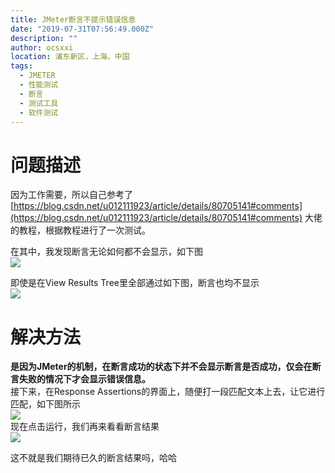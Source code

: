 ```yaml
---
title: JMeter断言不提示错误信息
date: "2019-07-31T07:56:49.000Z"
description: ""
author: ocsxxi
location: 浦东新区，上海，中国
tags:
  - JMETER
  - 性能测试
  - 断言
  - 测试工具
  - 软件测试
---
```


# 问题描述
因为工作需要，所以自己参考了 [https://blog.csdn.net/u012111923/article/details/80705141#comments](https://blog.csdn.net/u012111923/article/details/80705141#comments) 大佬的教程，根据教程进行了一次测试。

在其中，我发现断言无论如何都不会显示，如下图  
[![](https://img-blog.csdnimg.cn/20190731154715381.PNG)](https://img-blog.csdnimg.cn/20190731154715381.PNG)

即使是在View Results Tree里全部通过如下图，断言也均不显示  
[![](https://img-blog.csdnimg.cn/2019073115485956.PNG)](https://img-blog.csdnimg.cn/2019073115485956.PNG)

# 解决方法

**是因为JMeter的机制，在断言成功的状态下并不会显示断言是否成功，仅会在断言失败的情况下才会显示错误信息。**  
接下来，在Response Assertions的界面上，随便打一段匹配文本上去，让它进行匹配，如下图所示  
[![](https://img-blog.csdnimg.cn/20190731155236172.PNG)](https://img-blog.csdnimg.cn/20190731155236172.PNG)  
现在点击运行，我们再来看看断言结果  
[![](https://img-blog.csdnimg.cn/2019073115550613.PNG)](https://img-blog.csdnimg.cn/2019073115550613.PNG)

这不就是我们期待已久的断言结果吗，哈哈